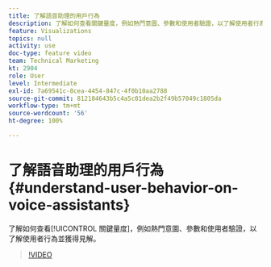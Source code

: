 ```yaml
---
title: 了解語音助理的用戶行為
description: 了解如何查看關鍵量度，例如熱門意圖、參數和使用者驗證，以了解使用者行為並獲得見解。
feature: Visualizations
topics: null
activity: use
doc-type: feature video
team: Technical Marketing
kt: 2904
role: User
level: Intermediate
exl-id: 7a69541c-8cea-4454-847c-4f0b10aa2788
source-git-commit: 812184643b5c4a5c01dea2b2f49b57049c1805da
workflow-type: tm+mt
source-wordcount: '56'
ht-degree: 100%

---
```


# 了解語音助理的用戶行為 {#understand-user-behavior-on-voice-assistants}

了解如何查看[!UICONTROL 關鍵量度]，例如熱門意圖、參數和使用者驗證，以了解使用者行為並獲得見解。

>[!VIDEO](https://video.tv.adobe.com/v/27227/?quality=12&learn=on)
